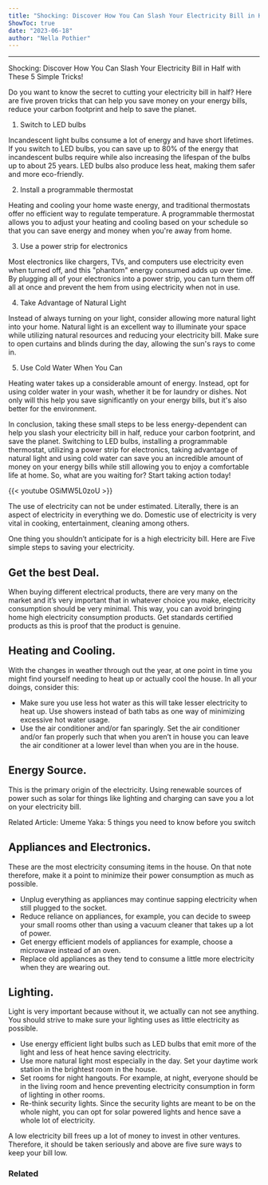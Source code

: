 ```yaml
---
title: "Shocking: Discover How You Can Slash Your Electricity Bill in Half with These 5 Simple Tricks!"
ShowToc: true 
date: "2023-06-18"
author: "Nella Pothier"
---
```

*****
Shocking: Discover How You Can Slash Your Electricity Bill in Half with These 5 Simple Tricks! 

Do you want to know the secret to cutting your electricity bill in half? Here are five proven tricks that can help you save money on your energy bills, reduce your carbon footprint and help to save the planet.

1. Switch to LED bulbs

Incandescent light bulbs consume a lot of energy and have short lifetimes. If you switch to LED bulbs, you can save up to 80% of the energy that incandescent bulbs require while also increasing the lifespan of the bulbs up to about 25 years. LED bulbs also produce less heat, making them safer and more eco-friendly.

2. Install a programmable thermostat

Heating and cooling your home waste energy, and traditional thermostats offer no efficient way to regulate temperature. A programmable thermostat allows you to adjust your heating and cooling based on your schedule so that you can save energy and money when you're away from home.

3. Use a power strip for electronics

Most electronics like chargers, TVs, and computers use electricity even when turned off, and this "phantom" energy consumed adds up over time. By plugging all of your electronics into a power strip, you can turn them off all at once and prevent the hem from using electricity when not in use.

4. Take Advantage of Natural Light

Instead of always turning on your light, consider allowing more natural light into your home. Natural light is an excellent way to illuminate your space while utilizing natural resources and reducing your electricity bill. Make sure to open curtains and blinds during the day, allowing the sun's rays to come in.

5. Use Cold Water When You Can

Heating water takes up a considerable amount of energy. Instead, opt for using colder water in your wash, whether it be for laundry or dishes. Not only will this help you save significantly on your energy bills, but it's also better for the environment.

In conclusion, taking these small steps to be less energy-dependent can help you slash your electricity bill in half, reduce your carbon footprint, and save the planet. Switching to LED bulbs, installing a programmable thermostat, utilizing a power strip for electronics, taking advantage of natural light and using cold water can save you an incredible amount of money on your energy bills while still allowing you to enjoy a comfortable life at home. So, what are you waiting for? Start taking action today!

{{< youtube OSiMW5L0zoU >}} 



The use of electricity can not be under estimated. Literally, there is an aspect of electricity in everything we do. Domestic use of electricity is very vital in cooking, entertainment, cleaning among others.
 
One thing you shouldn’t anticipate for is a high electricity bill. Here are Five simple steps to saving your electricity.
 
## Get the best Deal.
 
When buying different electrical products, there are very many on the market and it’s very important that in whatever choice you make, electricity consumption should be very minimal. This way, you can avoid bringing home high electricity consumption products. Get standards certified products as this is proof that the product is genuine.
 
## Heating and Cooling.
 
With the changes in weather through out the year, at one point in time you might find yourself needing to heat up or actually cool the house.
In all your doings, consider this:
 
- Make sure you use less hot water as this will take lesser electricity to heat up. Use showers instead of bath tabs as one way of minimizing excessive hot water usage.
 - Use the air conditioner and/or fan sparingly. Set the air conditioner and/or fan properly such that when you aren’t in house you can leave the air conditioner at a lower level than when you are in the house.

 
## Energy Source.
 
This is the primary origin of the electricity. Using renewable sources of power such as solar for things like lighting and charging can save you a lot on your electricity bill.
 
Related Article: Umeme Yaka: 5 things you need to know before you switch
 
## Appliances and Electronics.
 
These are the most electricity consuming items in the house. On that note therefore, make it a point to minimize their power consumption as much as possible.
 
- Unplug everything as appliances may continue sapping electricity when still plugged to the socket.
 - Reduce reliance on appliances, for example, you can decide to sweep your small rooms other than using a vacuum cleaner that takes up a lot of power.
 - Get energy efficient models of appliances for example, choose a microwave instead of an oven.
 - Replace old appliances as they tend to consume a little more electricity when they are wearing out.

 
## Lighting.
 
Light is very important because without it, we actually can not see anything. You should strive to make sure your lighting uses as little electricity as possible.
 
- Use energy efficient light bulbs such as LED bulbs that emit more of the light and less of heat hence saving electricity.
 - Use more natural light most especially in the day. Set your daytime work station in the brightest room in the house.
 - Set rooms for night hangouts. For example, at night, everyone should be in the living room and hence preventing electricity consumption in form of lighting in other rooms.
 - Re-think security lights. Since the security lights are meant to be on the whole night, you can opt for solar powered lights and hence save a whole lot of electricity.

 
A low electricity bill frees up a lot of money to invest in other ventures. Therefore, it should be taken seriously and above are five sure ways to keep your bill low.
 
### Related



